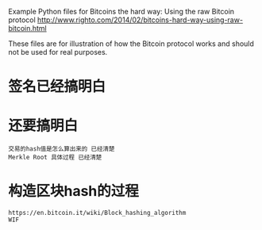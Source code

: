 Example Python files for 
Bitcoins the hard way: Using the raw Bitcoin protocol
http://www.righto.com/2014/02/bitcoins-hard-way-using-raw-bitcoin.html

These files are for illustration of how the Bitcoin protocol works
and should not be used for real purposes.




# 签名已经搞明白

# 还要搞明白
	交易的hash值是怎么算出来的 已经清楚
    Merkle Root 具体过程 已经清楚

# 构造区块hash的过程 
	https://en.bitcoin.it/wiki/Block_hashing_algorithm
	WIF
